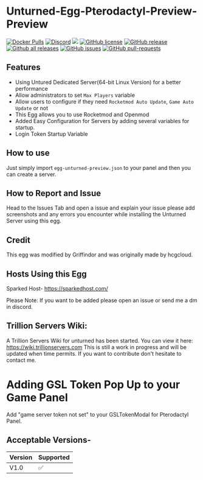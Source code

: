 ﻿# Unturned-Egg-Pterodactyl-Preview-Preview
[![Docker Pulls](https://img.shields.io/docker/pulls/griffindor30/unturned-egg-preview.svg?style=flat)](https://hub.docker.com/r/griffindor30/unturned-egg-preview)
[![Discord](https://img.shields.io/discord/328932413428465674)](https://discord.gg/BbnkdtX)
![](https://img.shields.io/badge/status-prod-informational)
[![GitHub license](https://img.shields.io/github/license/Trillion-Servers/Unturned-Egg-Pterodactyl-Preview)](https://github.com/Trillion-Servers/Unturned-Egg-Pterodactyl-Preview/StrapDown.js/blob/master/LICENSE)
[![GitHub release](https://img.shields.io/github/release/Trillion-Servers/Unturned-Egg-Pterodactyl-Preview)](https://GitHub.com/Trillion-Servers/Unturned-Egg-Pterodactyl-Preview/releases/)
[![Github all releases](https://img.shields.io/github/downloads/Trillion-Servers/Unturned-Egg-Pterodactyl-Preview/total.svg)](https://GitHub.com/Trillion-Servers/Unturned-Egg-Pterodactyl-Preview/releases/)
[![GitHub issues](https://img.shields.io/github/issues/Trillion-Servers/Unturned-Egg-Pterodactyl-Preview)](https://GitHub.com/Trillion-Servers/Unturned-Egg-Pterodactyl-Preview-Preview/issues/)
[![GitHub pull-requests](https://img.shields.io/github/issues-pr/Trillion-Servers/Unturned-Egg-Pterodactyl-Preview-Preview)](https://GitHub.com/Trillion-Servers/Unturned-Egg-Pterodactyl-Preview-Preview/StrapDown.js/pull/)

## Features
- Using Untured Dedicated Server(64-bit Linux Version) for a better performance
- Allow administrators to set `Max Players` variable
- Allow users to configure if they need `Rocketmod Auto Update`, `Game Auto Update` or not
- This Egg allows you to use Rocketmod and Openmod
- Added Easy Configuration for Servers by adding several variables for startup.
- Login Token Startup Variable

## How to use
Just simply import `egg-unturned-preview.json` to your panel and then you can create a server.

## How to Report and Issue
Head to the Issues Tab and open a issue and explain your issue please add screenshots and any errors you encounter while installing the Unturned Server using this egg.

## Credit
This egg was modified by Griffindor and was originally made by hcgcloud.

## Hosts Using this Egg
Sparked Host- <https://sparkedhost.com/>

Please Note: If you want to be added please open an issue or send me a dm in discord.

## Trillion Servers Wiki:

A Trillion Servers Wiki for unturned has been started. You can view it here: https://wiki.trillionservers.com This is still a work in progress and will be updated when time permits. If you want to contribute don't hesitate to contact me.

# Adding GSL Token Pop Up to your Game Panel

Add "game server token not set" to your GSLTokenModal for Pterodactyl Panel.

## Acceptable Versions-
Version | Supported
------------ | -------------
V1.0 |✅
